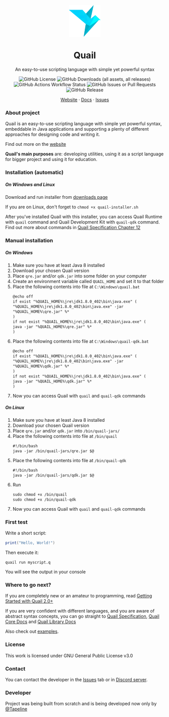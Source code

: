 <div align="center" style="margin-top: 40px;">
<a href="https://github.com/Quail-Language/quail">
<img src="images/quail.png" alt="Logo" width="100" height="100">
</a>

<h1 align="center">Quail</h1>

<p align="center">
An easy-to-use scripting language with simple yet powerful syntax
<br>

![GitHub License](https://img.shields.io/github/license/Quail-Language/quail)
![GitHub Downloads (all assets, all releases)](https://img.shields.io/github/downloads/Quail-Language/quail/total)
![GitHub Actions Workflow Status](https://img.shields.io/github/actions/workflow/status/Quail-Language/quail/main.yml)
![GitHub Issues or Pull Requests](https://img.shields.io/github/issues/Quail-Language/quail)
![GitHub Release](https://img.shields.io/github/v/release/Quail-Language/quail)

<a href="https://quail-language.github.io/">Website</a>
·
<a href="https://quail-language.github.io/docs">Docs</a>
·
<a href="https://github.com/Quail-Language/quail/issues">Issues</a>
</p>
</div>

### About project
Quail is an easy-to-use scripting language with simple yet powerful syntax, embeddable in Java applications and supporting a plenty of different approaches for designing code and writing it.

Find out more on the [website](https://quail-language.github.io/)

**Quail's main purposes** are: developing utilities, using it as a 
script language for bigger project and using it for education. 

### Installation (automatic)

##### On Windows and Linux
Download and run installer from [downloads page](https://quail-language.github.io/download)

If you are on Linux, don't forget to `chmod +x quail-installer.sh`

After you've installed Quail with this installer,
you can access Quail Runtime with `quail` command and Quail Development
Kit with `quail-qdk` command. Find out more about commands in 
[Quail Specification Chapter 12](https://quail-language.github.io/docs/spec/chapter12.html)

### Manual installation

##### On Windows
1. Make sure you have at least Java 8 installed
2. Download your chosen Quail version
3. Place `qre.jar` and/or `qdk.jar` into some folder on your computer
4. Create an environment variable called `QUAIL_HOME` and set it to that folder
5. Place the following contents into file at `C:\Windows\quail.bat`
    ```
    @echo off
    if exist "%QUAIL_HOME%\jre\jdk1.8.0_402\bin\java.exe" (
    "%QUAIL_HOME%\jre\jdk1.8.0_402\bin\java.exe" -jar "%QUAIL_HOME%\qre.jar" %*
    )
    if not exist "%QUAIL_HOME%\jre\jdk1.8.0_402\bin\java.exe" (
    java -jar "%QUAIL_HOME%\qre.jar" %*
    )
    ```
6. Place the following contents into file at `C:\Windows\quail-qdk.bat`
    ```
    @echo off
    if exist "%QUAIL_HOME%\jre\jdk1.8.0_402\bin\java.exe" (
    "%QUAIL_HOME%\jre\jdk1.8.0_402\bin\java.exe" -jar "%QUAIL_HOME%\qdk.jar" %*
    )
    if not exist "%QUAIL_HOME%\jre\jdk1.8.0_402\bin\java.exe" (
    java -jar "%QUAIL_HOME%\qdk.jar" %*
    )
    ```
7. Now you can access Quail with `quail` and `quail-qdk` commands

##### On Linux
1. Make sure you have at least Java 8 installed
2. Download your chosen Quail version
3. Place `qre.jar` and/or `qdk.jar` into `/bin/quail-jars/`
4. Place the following contents into file at `/bin/quail`
    ```
    #!/bin/bash
    java -jar /bin/quail-jars/qre.jar $@
    ```
5. Place the following contents into file at `/bin/quail-qdk`
    ```
    #!/bin/bash
    java -jar /bin/quail-jars/qdk.jar $@
    ```
6. Run
    ```
    sudo chmod +x /bin/quail
    sudo chmod +x /bin/quail-qdk
    ```
7. Now you can access Quail with `quail` and `quail-qdk` commands

### First test
Write a short script:
```lua
print("Hello, World!")
```

Then execute it:
```
quail run myscript.q
```

You will see the output in your console

### Where to go next?

If you are completely new or an amateur to programming, read
[Getting Started with Quail 2.0+](https://github.com/Quail-Language/quail/wiki/Getting-Started-with-Quail-v2.0)

If you are very confident with different languages, and you are aware
of abstract syntax concepts, you can go straight to 
[Quail Specification](https://quail-language.github.io/docs/spec/),
[Quail Core Docs](https://quail-language.github.io/docs/core/) and
[Quail Library Docs](https://quail-language.github.io/docs/libs/)

Also check out [examples](examples).

### License

This work is licensed under GNU General Public License v3.0

### Contact

You can contact the developer in the 
[Issues](https://github.com/Quail-Language/quail/issues) tab or in
[Discord server](https://discord.gg/8smQAa8whM).

### Developer
Project was being built from scratch and is being developed now 
only by [@Tapeline](https://www.github.com/Tapeline)
